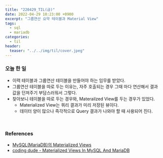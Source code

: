 ```yaml
---
title: "220429_TIL(금)"
date: 2022-04-29 18:23:00 +0900
excerpt: "그룹연산 요약 테이블과 Material View"
tags:
  - sql
  - mariadb
categories:
  - til
header:
  teaser: "../../img/til/cover.jpeg"
---
```




### 오늘 한 일

- 이력 테이블과 그룹연산 테이블을 만들어야 하는 임무를 받았다.
- 그룹연산 테이블을 따로 두는 이유는, 자주 호출되는 경우 그때 마다 연산해서 결과값을 던져주기 부담스러워서 그렇다.
- 찾아보니 테이블을 따로 두는 경우와, Materailzed View를 두는 경우가 있었다.
  - Materialized View는 쿼리 결과가 미리 저장된 뷰이다.
  - 데이터 양이 많으나 즉각적으로 Query 결과가 나와야 할 때 사용되어 진다.



<br/>

### References

- [MySQL(MariaDB)의 Materialized Views](https://m.cafe.daum.net/bboybeatbox/8b46/3)
- [coding dude - Materialized Views In MySQL And MariaDB](http://www.coding-dude.com/wp/databases/creating-mysql-materialized-views/)
